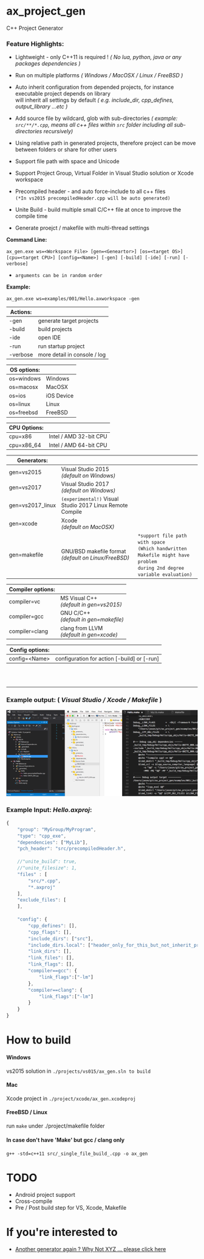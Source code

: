 # ax_project_gen
C++ Project Generator

### Feature Highlights:
* Lightweight - only C++11 is required ! *( No lua, python, java or any packages dependencies )*<br>

* Run on multiple platforms *( Windows / MacOSX / Linux / FreeBSD )*

* Auto inherit configuration from depended projects, for instance executable project depends on library<br>
will inherit all settings by default *( e.g. include_dir, cpp_defines, output_library ...etc )*

* Add source file by wildcard, glob with sub-directories *( example: ```src/**/*.cpp```,
means all c++ files within `src` folder including all sub-directories recursively)*

* Using relative path in generated projects, therefore project can be move between folders or share for other users

* Support file path with space and Unicode

* Support Project Group, Virtual Folder in Visual Studio solution or Xcode workspace

* Precompiled header - and auto force-include to all c++ files<br>
`(*In vs2015 precompiledHeader.cpp will be auto generated)`

* Unite Build - build multiple small C/C++ file at once to improve the compile time

* Generate proejct / makefile with multi-thread settings


**Command Line:**
```
ax_gen.exe ws=<Workspace File> [gen=<Geneartor>] [os=<target OS>] [cpu=<target CPU>] [config=<Name>] [-gen] [-build] [-ide] [-run] [-verbose] 
```
- `arguments can be in random order`

**Example:**
```
ax_gen.exe ws=examples/001/Hello.axworkspace -gen
```

|**Actions:**||
|-----------|------------------------------|
| -gen	    | generate target projects     |
| -build    | build projects               |
| -ide	    | open IDE                     |
| -run	    | run startup project          |
| -verbose  | more detail in console / log |

|**OS options:**||
|------------|------------|
| os=windows | Windows    |
| os=macosx  | MacOSX     |
| os=ios     | iOS Device |
| os=linux   | Linux      |
| os=freebsd | FreeBSD    |

|**CPU Options:**||
|------------|------------|
| cpu=x86    | Intel / AMD 32-bit CPU  |
| cpu=x86_64 | Intel / AMD 64-bit CPU  |

|**Generators:**|||
|------------------|-----------------------------------------|---|
| gen=vs2015       | Visual Studio 2015<br>*(default on Windows)*  ||
| gen=vs2017       | Visual Studio 2017<br>*(default on Windows)*  ||
| gen=vs2017_linux | `(experimental!)` Visual Studio 2017 Linux Remote Compile ||
| gen=xcode        | Xcode<br>*(default on MacOSX)* ||
| gen=makefile     | GNU/BSD makefile format<br>*(default on Linux/FreeBSD)* | `*support file path with space` <br>`(Which handwritten Makefile might have problem`<br>`during 2nd degree variable evaluation)` |

|**Compiler options:**||
|----------------|-----------------|
| compiler=vc    | MS Visual C++<br>*(default in gen=vs2015)*  |
| compiler=gcc   | GNU C/C++<br>*(default in gen=makefile)*    |
| compiler=clang | clang from LLVM<br>*(default in gen=xcode)* |

|**Config options:**||
|---|---|
| config=&lt;Name&gt; | configuration for action [-build] or [-run] |

<br>
<br>

--------

### Example output: ( *Visual Studio / Xcode / Makefile* )
![Visual Studio Solution](doc/ScreenShots/2017-04-03.png)

### Example Input: *Hello.axproj*:
```javascript
{
	"group": "MyGroup/MyProgram",
	"type": "cpp_exe",
	"dependencies": ["MyLib"],
	"pch_header": "src/precompiledHeader.h",

	//"unite_build": true,
	//"unite_filesize": 1,
	"files" : [
		"src/*.cpp",
		"*.axproj"
	],
	"exclude_files": [
	],		

	"config": {
		"cpp_defines": [],
		"cpp_flags": [],
		"include_dirs": ["src"],
		"include_dirs.local": ["header_only_for_this_but_not_inherit_projects"],
		"link_dirs": [],
		"link_files": [],
		"link_flags": [],
		"compiler==gcc": {
			"link_flags":["-lm"]			
		},
		"compiler==clang": {
			"link_flags":["-lm"]			
		}
	}
}

```
# How to build
#### Windows
vs2015 solution in ```./projects/vs015/ax_gen.sln to build```
#### Mac
Xcode project in ```./project/xcode/ax_gen.xcodeproj```
#### FreeBSD / Linux
run `make` under ./project/makefile folder
#### In case don't have 'Make' but gcc / clang only
```g++ -std=c++11 src/_single_file_build_.cpp -o ax_gen```

# TODO
* Android project support
* Cross-compile
* Pre / Post build step for VS, Xcode, Makefile

# If you're interested to
* [Another generator again ? Why Not XYZ ... please click here](doc/Why_Not_XYZ.md)
